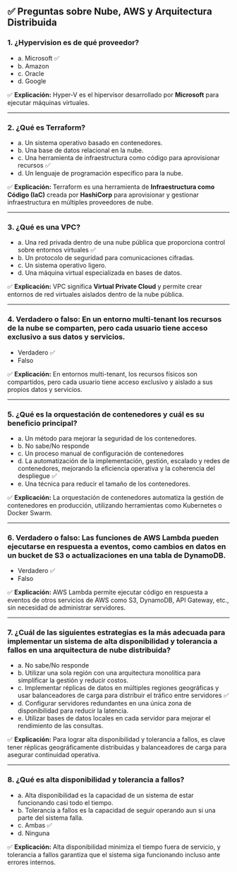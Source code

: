 ## ✅ Preguntas sobre Nube, AWS y Arquitectura Distribuida

### 1. ¿Hypervision es de qué proveedor?
- a. Microsoft ✅  
- b. Amazon  
- c. Oracle  
- d. Google  

✅ **Explicación:** Hyper-V es el hipervisor desarrollado por **Microsoft** para ejecutar máquinas virtuales.

---

### 2. ¿Qué es Terraform?
- a. Un sistema operativo basado en contenedores.  
- b. Una base de datos relacional en la nube.  
- c. Una herramienta de infraestructura como código para aprovisionar recursos ✅  
- d. Un lenguaje de programación específico para la nube.  

✅ **Explicación:** Terraform es una herramienta de **Infraestructura como Código (IaC)** creada por **HashiCorp** para aprovisionar y gestionar infraestructura en múltiples proveedores de nube.

---

### 3. ¿Qué es una VPC?
- a. Una red privada dentro de una nube pública que proporciona control sobre entornos virtuales ✅  
- b. Un protocolo de seguridad para comunicaciones cifradas.  
- c. Un sistema operativo ligero.  
- d. Una máquina virtual especializada en bases de datos.  

✅ **Explicación:** VPC significa **Virtual Private Cloud** y permite crear entornos de red virtuales aislados dentro de la nube pública.

---

### 4. Verdadero o falso: En un entorno multi-tenant los recursos de la nube se comparten, pero cada usuario tiene acceso exclusivo a sus datos y servicios.
- Verdadero ✅  
- Falso  

✅ **Explicación:** En entornos multi-tenant, los recursos físicos son compartidos, pero cada usuario tiene acceso exclusivo y aislado a sus propios datos y servicios.

---

### 5. ¿Qué es la orquestación de contenedores y cuál es su beneficio principal?
- a. Un método para mejorar la seguridad de los contenedores.  
- b. No sabe/No responde  
- c. Un proceso manual de configuración de contenedores  
- d. La automatización de la implementación, gestión, escalado y redes de contenedores, mejorando la eficiencia operativa y la coherencia del despliegue ✅  
- e. Una técnica para reducir el tamaño de los contenedores.  

✅ **Explicación:** La orquestación de contenedores automatiza la gestión de contenedores en producción, utilizando herramientas como Kubernetes o Docker Swarm.

---

### 6. Verdadero o falso: Las funciones de AWS Lambda pueden ejecutarse en respuesta a eventos, como cambios en datos en un bucket de S3 o actualizaciones en una tabla de DynamoDB.
- Verdadero ✅  
- Falso  

✅ **Explicación:** AWS Lambda permite ejecutar código en respuesta a eventos de otros servicios de AWS como S3, DynamoDB, API Gateway, etc., sin necesidad de administrar servidores.

---

### 7. ¿Cuál de las siguientes estrategias es la más adecuada para implementar un sistema de alta disponibilidad y tolerancia a fallos en una arquitectura de nube distribuida?
- a. No sabe/No responde  
- b. Utilizar una sola región con una arquitectura monolítica para simplificar la gestión y reducir costos.  
- c. Implementar réplicas de datos en múltiples regiones geográficas y usar balanceadores de carga para distribuir el tráfico entre servidores ✅  
- d. Configurar servidores redundantes en una única zona de disponibilidad para reducir la latencia.  
- e. Utilizar bases de datos locales en cada servidor para mejorar el rendimiento de las consultas.  

✅ **Explicación:** Para lograr alta disponibilidad y tolerancia a fallos, es clave tener réplicas geográficamente distribuidas y balanceadores de carga para asegurar continuidad operativa.

---

### 8. ¿Qué es alta disponibilidad y tolerancia a fallos?
- a. Alta disponibilidad es la capacidad de un sistema de estar funcionando casi todo el tiempo.  
- b. Tolerancia a fallos es la capacidad de seguir operando aun si una parte del sistema falla.  
- c. Ambas ✅  
- d. Ninguna  

✅ **Explicación:** Alta disponibilidad minimiza el tiempo fuera de servicio, y tolerancia a fallos garantiza que el sistema siga funcionando incluso ante errores internos.
